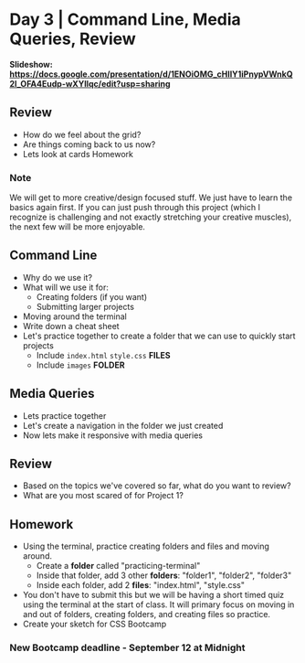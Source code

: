 # Day 3	 | Command Line, Media Queries, Review

**Slideshow: https://docs.google.com/presentation/d/1ENOiOMG_cHIlY1iPnypVWnkQ2I_OFA4Eudp-wXYIIqc/edit?usp=sharing**

## Review
- How do we feel about the grid?
- Are things coming back to us now?
- Lets look at cards Homework

### Note
We will get to more creative/design focused stuff. We just have to learn the basics again first. If you can just push through this project (which I recognize is challenging and not exactly stretching your creative muscles), the next few will be more enjoyable.

## Command Line
- Why do we use it?
- What will we use it for:
  - Creating folders (if you want)
  - Submitting larger projects
- Moving around the terminal
- Write down a cheat sheet
- Let's practice together to create a folder that we can use to quickly start projects
  - Include `index.html` `style.css` **FILES**
  - Include `images` **FOLDER**

## Media Queries
- Lets practice together
- Let's create a navigation in the folder we just created
- Now lets make it responsive with media queries

## Review
- Based on the topics we've covered so far, what do you want to review?
- What are you most scared of for Project 1?

## Homework
- Using the terminal, practice creating folders and files and moving around.
  - Create a **folder** called "practicing-terminal"
  - Inside that folder, add 3 other **folders**: "folder1", "folder2", "folder3"
  - Inside each folder, add 2 **files**: "index.html", "style.css"
- You don't have to submit this but we will be having a short timed quiz using the terminal at the start of class. It will primary focus on moving in and out of folders, creating folders, and creating files so practice.
- Create your sketch for CSS Bootcamp

### New Bootcamp deadline - September 12 at Midnight
